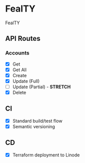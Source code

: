 # FealTY

FealTY

## API Routes

### Accounts

- [x] Get
- [x] Get All
- [x] Create
- [x] Update (Full)
- [ ] Update (Partial) - **STRETCH**
- [x] Delete

## CI

- [x] Standard build/test flow
- [x] Semantic versioning

## CD

- [x] Terraform deployment to Linode
